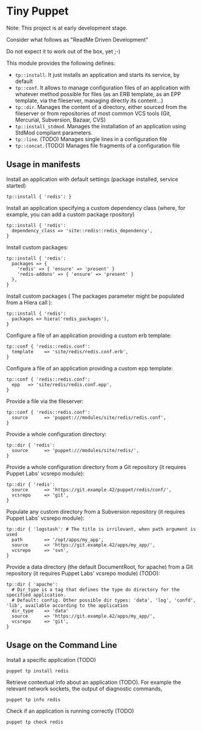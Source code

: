 # Tiny Puppet

Note: This project is at early development stage.

Consider what follows as "ReadMe Driven Development"

Do not expect it to work out of the box, yet ;-)

This module provides the following defines:

- ```tp::install```. It just installs an application and starts its service, by default
- ```tp::conf```. It allows to manage configuration files of an application with whatever method possible for files (as an ERB template, as an EPP template, via the fileserver, managing directly its content...)
- ```tp::dir```. Manages the content of a directory, either sourced from the fileserver or from repositories of most common VCS tools (Git, Mercurial, Subversion, Bazaar, CVS)
- ```tp::install_stdmod```. Manages the installation of an application using StdMod compliant parameters.
- ```tp::line```. (TODO) Manages single lines in a configuration file
- ```tp::concat```. (TODO) Manages file fragments of a configuration file


## Usage in manifests

Install an application with default settings (package installed, service started)

    tp::install { 'redis': }

Install an application specifying a custom dependency class (where, for example, you can add a custom package rpository)

    tp::install { 'redis':
      dependency_class => 'site::redis::redis_dependency',
    }

Install custom packages:

    tp::install { 'redis':
      packages => {
        'redis' => { 'ensure' => 'present' }
        'redis-addons' => { 'ensure' => 'present' }
      },
    }

Install custom packages ( The packages parameter might be populated from a Hiera call ):

    tp::install { 'redis':
      packages => hiera('redis_packages'),
    }


Configure a file of an application providing a custom erb template:

    tp::conf { 'redis::redis.conf':
      template    => 'site/redis/redis.conf.erb',
    }


Configure a file of an application providing a custom epp template:

    tp::conf { 'redis::redis.conf':
      epp   => 'site/redis/redis.conf.epp',
    }


Provide a file via the fileserver:

    tp::conf { 'redis::redis.conf':
      source      => 'puppet:///modules/site/redis/redis.conf',
    }


Provide a whole configuration directory:

    tp::dir { 'redis':
      source      => 'puppet:///modules/site/redis/',
    }

Provide a whole configuration directory from a Git repository (it requires Puppet Labs' vcsrepo module):

    tp::dir { 'redis':
      source      => 'https://git.example.42/puppet/redis/conf/',
      vcsrepo     => 'git',
    }

Populate any custom directory from a Subversion repository (it requires Puppet Labs' vcsrepo module):

    tp::dir { 'logstash': # The title is irrilevant, when path argument is used 
      path        => '/opt/apps/my_app',
      source      => 'https://git.example.42/apps/my_app/',
      vcsrepo     => 'svn',
    }

Provide a data directory (the default DocumentRoot, for apache) from a Git repository (it requires Puppet Labs' vcsrepo module) (TODO):

    tp::dir { 'apache':
      # Dir_type is a tag that defines the type do directory for the specified application.
      # Default: config. Other possible dir types: 'data', 'log', 'confd', 'lib', available according to the application
      dir_type    => 'data' 
      source      => 'https://git.example.42/apps/my_app/',
      vcsrepo     => 'git',
    }


## Usage on the Command Line

 
Install a specific application (TODO)

    puppet tp install redis


Retrieve contextual info about an application (TODO). For example the relevant network sockets, the output of diagnostic commands, 

    puppet tp info redis


Check if an application is running correctly (TODO)

    puppet tp check redis

